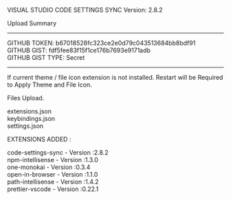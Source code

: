 VISUAL STUDIO CODE SETTINGS SYNC 
Version: 2.8.2

Upload Summary

--------------------  
GITHUB TOKEN: b67018528fc323ce2e0d79c043513684bb8bdf91  
GITHUB GIST: fdf5fee83f15f1ce176b7693e9171adb  
GITHUB GIST TYPE: Secret  

--------------------  

If current theme / file icon extension is not installed. Restart will be Required to Apply Theme and File Icon.  


Files Upload.  

extensions.json  
keybindings.json  
settings.json  


EXTENSIONS ADDED :  

code-settings-sync - Version :2.8.2  
npm-intellisense - Version :1.3.0  
one-monokai - Version :0.3.4  
open-in-browser - Version :1.1.0  
path-intellisense - Version :1.4.2  
prettier-vscode - Version :0.22.1  

